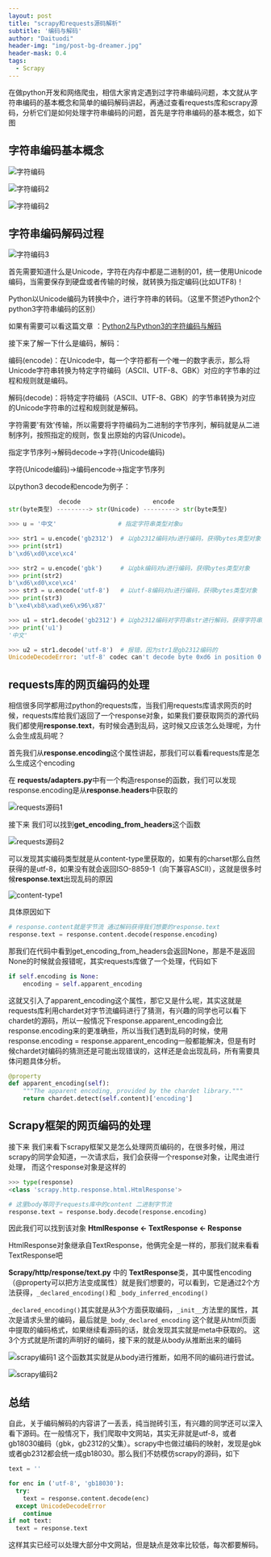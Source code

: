 ```yaml
---
layout: post
title: "scrapy和requests源码解析"
subtitle: '编码与解码'
author: "Daituodi"
header-img: "img/post-bg-dreamer.jpg"
header-mask: 0.4
tags:
  - Scrapy
---
```



在做python开发和网络爬虫，相信大家肯定遇到过字符串编码问题，本文就从字符串编码的基本概念和简单的编码解码讲起，再通过查看requests库和scrapy源码，分析它们是如何处理字符串编码的问题，首先是字符串编码的基本概念，如下图

## 字符串编码基本概念
![字符编码](http://rottengeek.github.io/img/scrapy/字符编码.png)

![字符编码2](http://rottengeek.github.io/img/scrapy/字符编码2.png)


![字符编码2](http://rottengeek.github.io/img/scrapy/字符编码2.png)

## 字符串编码解码过程

![字符编码3](http://rottengeek.github.io/img/scrapy/字符编码3.png)





首先需要知道什么是Unicode，字符在内存中都是二进制的01，统一使用Unicode编码，当需要保存到硬盘或者传输的时候，就转换为指定编码(比如UTF8)！

Python以Unicode编码为转换中介，进行字符串的转码。（这里不赘述Python2个python3字符串编码的区别）

如果有需要可以看这篇文章 ：[Python2与Python3的字符编码与解码](https://www.jianshu.com/p/19c74e76ee0a)



接下来了解一下什么是编码，解码：

编码(encode)：在Unicode中，每一个字符都有一个唯一的数字表示，那么将Unicode字符串转换为特定字符编码（ASCII、UTF-8、GBK）对应的字节串的过程和规则就是编码。

解码(decode)：将特定字符编码（ASCII、UTF-8、GBK）的字节串转换为对应的Unicode字符串的过程和规则就是解码。

字符需要'有效'传输，所以需要将字符编码为二进制的字节序列，解码就是从二进制序列，按照指定的规则，恢复出原始的内容(Unicode)。

指定字节序列→解码decode→字符(Unicode编码)

字符(Unicode编码)→编码encode→指定字节序列

以python3 decode和encode为例子：

```python
              decode                    encode
str(byte类型) ---------> str(Unicode) ---------> str(byte类型)

>>> u = '中文'                 # 指定字符串类型对象u 

>>> str1 = u.encode('gb2312')  # 以gb2312编码对u进行编码，获得bytes类型对象
>>> print(str1)
b'\xd6\xd0\xce\xc4'

>>> str2 = u.encode('gbk')     # 以gbk编码对u进行编码，获得bytes类型对象
>>> print(str2)
b'\xd6\xd0\xce\xc4'
>>> str3 = u.encode('utf-8')   # 以utf-8编码对u进行编码，获得bytes类型对象
>>> print(str3)
b'\xe4\xb8\xad\xe6\x96\x87'

>>> u1 = str1.decode('gb2312') # 以gb2312编码对字符串str进行解码，获得字符串类型对象
>>> print('u1')
'中文'

>>> u2 = str1.decode('utf-8')  # 报错，因为str1是gb2312编码的
UnicodeDecodeError: 'utf-8' codec can't decode byte 0xd6 in position 0: invalid continuation byte
```

## requests库的网页编码的处理

相信很多同学都用过python的requests库，当我们用requests库请求网页的时候，requests库给我们返回了一个response对象，如果我们要获取网页的源代码我们都使用**response.text**，有时候会遇到乱码，这时候又应该怎么处理呢，为什么会生成乱码呢？

首先我们从**response.encoding**这个属性讲起，那我们可以看看requests库是怎么生成这个encoding

在 **requests/adapters.py**中有一个构造response的函数，我们可以发现response.encoding是从**response.headers**中获取的

![requests源码1](http://rottengeek.github.io/img/scrapy/requests源码1.jpg)

接下来 我们可以找到**get_encoding_from_headers**这个函数

![requests源码2](http://rottengeek.github.io/img/scrapy/requests源码2.jpg)

可以发现其实编码类型就是从content-type里获取的，如果有的charset那么自然获得的是utf-8，如果没有就会返回ISO-8859-1（向下兼容ASCII），这就是很多时候**response.text**出现乱码的原因

![content-type1](http://rottengeek.github.io/img/scrapy/content-type1.jpg)

具体原因如下

```python
# response.content就是字节流 通过解码获得我们想要的response.text
response.text = response.content.decode(response.encoding)
```

那我们在代码中看到get_encoding_from_headers会返回None，那是不是返回None的时候就会报错呢，其实requests库做了一个处理，代码如下

```python
if self.encoding is None:
    encoding = self.apparent_encoding
```

这就又引入了apparent_encoding这个属性，那它又是什么呢，其实这就是requests库利用chardet对字节流编码进行了猜测，有兴趣的同学也可以看下chardet的源码，所以一般情况下response.apparent_encoding会比response.encoding来的更准确些，所以当我们遇到乱码的时候，使用response.encoding = response.apparent_encoding一般都能解决，但是有时候chardet对编码的猜测还是可能出现错误的，这样还是会出现乱码，所有需要具体问题具体分析。

```python
@property
def apparent_encoding(self):
  	"""The apparent encoding, provided by the chardet library."""
  	return chardet.detect(self.content)['encoding']
```

## Scrapy框架的网页编码的处理

接下来 我们来看下scrapy框架又是怎么处理网页编码的，在很多时候，用过scrapy的同学会知道，一次请求后，我们会获得一个response对象，让爬虫进行处理， 而这个response对象是这样的

```python
>>> type(response)
<class 'scrapy.http.response.html.HtmlResponse'>

# 这里body等同于requests库中的content 二进制字节流
response.text = response.body.decode(response.encoding)
```

因此我们可以找到该对象 **HtmlResponse <- TextResponse <- Response**

HtmlResponse对象继承自TextResponse，他俩完全是一样的，那我们就来看看TextResponse吧

**Scrapy/http/response/text.py** 中的 **TextResponse**类，其中属性encoding（@property可以把方法变成属性）就是我们想要的，可以看到，它是通过2个方法获得，`_declared_encoding()`和 `_body_inferred_encoding()`

`_declared_encoding()`其实就是从3个方面获取编码，`_init__`方法里的属性，其次是请求头里的编码，最后就是`_body_declared_encoding` 这个就是从html页面中提取的编码格式，如果继续看源码的话，就会发现其实就是meta中获取的。 这3个方式就是所谓的声明好的编码，接下来的就是从body从推断出来的编码

![scrapy编码1](http://rottengeek.github.io/img/scrapy编码1.jpg)
这个函数其实就是从body进行推断，如用不同的编码进行尝试。

![scrapy编码2](http://rottengeek.github.io/img/scrapy/scrapy编码2.jpg)

## 总结

自此，关于编码解码的内容讲了一丢丢，纯当抛砖引玉，有兴趣的同学还可以深入看下源码。在一般情况下，我们爬取中文网站，其实无非就是utf-8，或者gb18030编码（gbk，gb2312的父集）。scrapy中也做过编码的映射，发现是gbk或者gb2312都会统一成gb18030。那么我们不妨模仿scrapy的源码，如下

```python
text = ''

for enc in ('utf-8', 'gb18030'):
  try:
    text = response.content.decode(enc)
  except UnicodeDecodeError
  	continue
if not text:
  text = response.text
```

这样其实已经可以处理大部分中文网站，但是缺点是效率比较低，每次都要解码。


